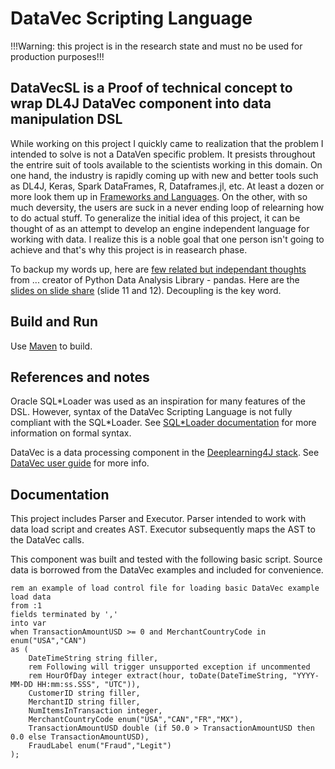 DataVec Scripting Language
==========================

!!!Warning: this project is in the research state and must no be used for production purposes!!!

DataVecSL is a Proof of technical concept to wrap DL4J DataVec component into data manipulation DSL
---

While working on this project I quickly came to realization that the problem I intended to solve is not a DataVen specific problem. It presists throughout the entrire suit of tools available to the scientists working in this domain. On one hand, the industry is rapidly coming up with new and better tools such as DL4J, Keras, Spark DataFrames, R, Dataframes.jl, etc. At least a dozen or more look them up in [Frameworks and Languages](https://github.com/vlovsky/DataVecSL/blob/master/Frameworks%20and%20Languages.md). On the other, with so much deversity, the users are suck in a never ending loop of relearning how to do actual stuff. To generalize the initial idea of this project, it can be thought of as an attempt to develop an engine independent language for working with data. I realize this is a noble goal that one person isn't going to achieve and that's why this project is in reasearch phase.

To backup my words up, here are [few related but independant thoughts](https://www.youtube.com/watch?v=stlxbC7uIzM&feature=youtu.be&t=220) from ... creator of Python Data Analysis Library - pandas. Here are the [slides on slide share](https://www.slideshare.net/wesm/dataframes-the-good-bad-and-ugly) (slide 11 and 12). Decoupling is the key word.

## Build and Run

Use [Maven](https://maven.apache.org/) to build.

## References and notes
Oracle SQL\*Loader was used as an inspiration for many features of the DSL. However, syntax of the DataVec Scripting
Language is not fully compliant with the SQL*Loader. See [SQL\*Loader documentation](http://docs.oracle.com/database/121/SUTIL/toc.htm)
for more information on formal syntax.

DataVec is a data processing component in the [Deeplearning4J stack](https://github.com/deeplearning4j). See [DataVec user guide](https://deeplearning4j.org/etl-userguide) for more info.

## Documentation
This project includes Parser and Executor. Parser intended to work with data load script and creates AST. Executor
subsequently maps the AST to the DataVec calls.

This component was built and tested with the following basic script. Source data is borrowed from the DataVec examples and
included for convenience.

```
rem an example of load control file for loading basic DataVec example
load data
from :1
fields terminated by ','
into var
when TransactionAmountUSD >= 0 and MerchantCountryCode in enum("USA","CAN")
as (
    DateTimeString string filler,
    rem Following will trigger unsupported exception if uncommented
    rem HourOfDay integer extract(hour, toDate(DateTimeString, "YYYY-MM-DD HH:mm:ss.SSS", "UTC")),
    CustomerID string filler,
    MerchantID string filler,
    NumItemsInTransaction integer,
    MerchantCountryCode enum("USA","CAN","FR","MX"),
    TransactionAmountUSD double (if 50.0 > TransactionAmountUSD then 0.0 else TransactionAmountUSD),
    FraudLabel enum("Fraud","Legit")
);
```
